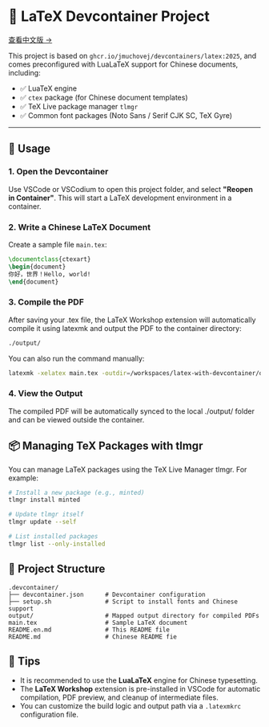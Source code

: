 # 📄 LaTeX Devcontainer Project

[查看中文版 →](./README.md)

This project is based on `ghcr.io/jmuchovej/devcontainers/latex:2025`, and comes preconfigured with LuaLaTeX support for Chinese documents, including:

- ✅ LuaTeX engine
- ✅ `ctex` package (for Chinese document templates)
- ✅ TeX Live package manager `tlmgr`
- ✅ Common font packages (Noto Sans / Serif CJK SC, TeX Gyre)

---

## 🚀 Usage

### 1. Open the Devcontainer

Use VSCode or VSCodium to open this project folder, and select **"Reopen in Container"**. This will start a LaTeX development environment in a container.

### 2. Write a Chinese LaTeX Document

Create a sample file `main.tex`:

```latex
\documentclass{ctexart}
\begin{document}
你好，世界！Hello, world!
\end{document}
```

### 3. Compile the PDF
After saving your .tex file, the LaTeX Workshop extension will automatically compile it using latexmk and output the PDF to the container directory:

```bash
./output/
```
You can also run the command manually:

```bash
latexmk -xelatex main.tex -outdir=/workspaces/latex-with-devcontainer/output
```

### 4. View the Output
The compiled PDF will be automatically synced to the local ./output/ folder and can be viewed outside the container.

## 📦 Managing TeX Packages with tlmgr
You can manage LaTeX packages using the TeX Live Manager tlmgr. For example:

```bash
# Install a new package (e.g., minted)
tlmgr install minted

# Update tlmgr itself
tlmgr update --self

# List installed packages
tlmgr list --only-installed
```

## 📁 Project Structure
```text
.devcontainer/
├── devcontainer.json      # Devcontainer configuration
├── setup.sh               # Script to install fonts and Chinese support
output/                    # Mapped output directory for compiled PDFs
main.tex                   # Sample LaTeX document
README.en.md               # This README file
README.md                  # Chinese README fie
```

## 🧠 Tips

+ It is recommended to use the **LuaLaTeX** engine for Chinese typesetting.
+ The **LaTeX Workshop** extension is pre-installed in VSCode for automatic compilation, PDF preview, and cleanup of intermediate files.
+ You can customize the build logic and output path via a `.latexmkrc` configuration file.
